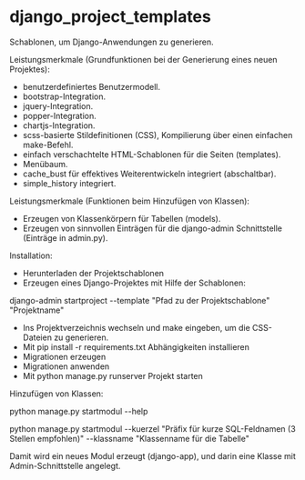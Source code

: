 # django_project_templates
Schablonen, um Django-Anwendungen zu generieren.

Leistungsmerkmale (Grundfunktionen bei der Generierung eines neuen Projektes):
  - benutzerdefiniertes Benutzermodell.
  - bootstrap-Integration.
  - jquery-Integration.
  - popper-Integration.
  - chartjs-Integration.
  - scss-basierte Stildefinitionen (CSS), Kompilierung über einen einfachen make-Befehl.
  - einfach verschachtelte HTML-Schablonen für die Seiten (templates).
  - Menübaum.
  - cache_bust für effektives Weiterentwickeln integriert (abschaltbar).
  - simple_history integriert.
  
Leistungsmerkmale (Funktionen beim Hinzufügen von Klassen):
  - Erzeugen von Klassenkörpern für Tabellen (models).
  - Erzeugen von sinnvollen Einträgen für die django-admin Schnittstelle (Einträge in admin.py).
  
Installation:

  - Herunterladen der Projektschablonen
  - Erzeugen eines Django-Projektes mit Hilfe der Schablonen:
  
  django-admin startproject --template "Pfad zu der Projektschablone" "Projektname"

  - Ins Projektverzeichnis wechseln und make eingeben, um die CSS-Dateien zu generieren.
  - Mit pip install -r requirements.txt Abhängigkeiten installieren
  - Migrationen erzeugen
  - Migrationen anwenden
  - Mit python manage.py runserver Projekt starten

Hinzufügen von Klassen:

  python manage.py startmodul --help
  
  python manage.py startmodul --kuerzel "Präfix für kurze SQL-Feldnamen (3 Stellen empfohlen)" --klassname "Klassenname für die Tabelle"
  
 Damit wird ein neues Modul erzeugt (django-app), und darin eine Klasse mit Admin-Schnittstelle angelegt.
